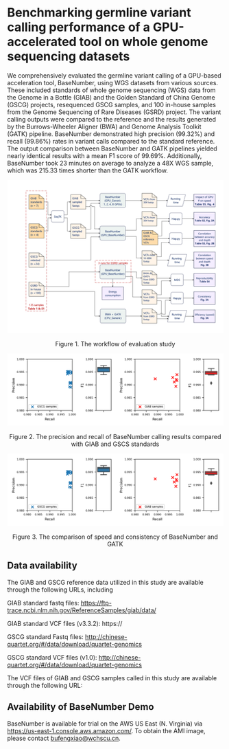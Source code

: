 # Benchmarking germline variant calling performance of a GPU-accelerated tool on whole genome sequencing datasets

We comprehensively evaluated the germline variant calling of a GPU-based acceleration tool, BaseNumber, using WGS datasets from various sources. These included standards of whole genome sequencing (WGS) data from the Genome in a Bottle (GIAB) and the Golden Standard of China Genome (GSCG) projects, resequenced GSCG samples, and 100 in-house samples from the Genome Sequencing of Rare Diseases (GSRD) project. The variant calling outputs were compared to the reference and the results generated by the Burrows-Wheeler Aligner (BWA) and Genome Analysis Toolkit (GATK) pipeline. BaseNumber demonstrated high precision (99.32%) and recall (99.86%) rates in variant calls compared to the standard reference. The output comparison between BaseNumber and GATK pipelines yielded nearly identical results with a mean F1 score of 99.69%. Additionally, BaseNumber took 23 minutes on average to analyze a 48X WGS sample, which was 215.33 times shorter than the GATK workflow.

![Evaluation workflow](https://github.com/WCH-IRD/BaseNumber/blob/main/image/fig1.jpg)
<p align="center"> Figure 1. The workflow of evaluation study </p>



![Accuracy](https://github.com/WCH-IRD/BaseNumber/blob/main/image/fig2-1.png)
<p align="center"> Figure 2. The precision and recall of BaseNumber calling results compared with GIAB and GSCS standards</p>


![Efficiency and consistency](https://github.com/WCH-IRD/BaseNumber/blob/main/image/fig2-1.png)
<p align="center"> Figure 3. The comparison of speed and consistency of BaseNumber and GATK</p>


## Data availability
The GIAB and GSCG reference data utilized in this study are available through the following URLs, including

GIAB standard fastq files: https://ftp-trace.ncbi.nlm.nih.gov/ReferenceSamples/giab/data/

GIAB standard VCF files (v3.3.2): https://

GSCG standard Fastq files: http://chinese-quartet.org/#/data/download/quartet-genomics

GSCG standard VCF files (v1.0): http://chinese-quartet.org/#/data/download/quartet-genomics

The VCF files of GIAB and GSCG samples called in this study are available through the following URL:

## Availability of BaseNumber Demo
BaseNumber is available for trial on the AWS US East (N. Virginia) via https://us-east-1.console.aws.amazon.com/. To obtain the AMI image, please contact bufengxiao@wchscu.cn.

